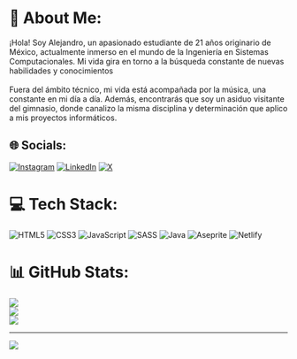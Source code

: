 # 💫 About Me:
¡Hola! Soy Alejandro, un apasionado estudiante de 21 años originario de México, actualmente inmerso en el mundo de la Ingeniería en Sistemas Computacionales. Mi vida gira en torno a la búsqueda constante de nuevas habilidades y conocimientos<br><br>
Fuera del ámbito técnico, mi vida está acompañada por la música, una constante en mi día a día. Además, encontrarás que soy un asiduo visitante del gimnasio, donde canalizo la misma disciplina y determinación que aplico a mis proyectos informáticos.<br>


## 🌐 Socials:
[![Instagram](https://img.shields.io/badge/Instagram-%23E4405F.svg?logo=Instagram&logoColor=white)](https://instagram.com/alex_ep11) [![LinkedIn](https://img.shields.io/badge/LinkedIn-%230077B5.svg?logo=linkedin&logoColor=white)](https://linkedin.com/in/alejandro-estrada-ponce-6660302b4) [![X](https://img.shields.io/badge/X-black.svg?logo=X&logoColor=white)](https://x.com/@AlexEP_11) 

# 💻 Tech Stack:
![HTML5](https://img.shields.io/badge/html5-%23E34F26.svg?style=for-the-badge&logo=html5&logoColor=white) ![CSS3](https://img.shields.io/badge/css3-%231572B6.svg?style=for-the-badge&logo=css3&logoColor=white) ![JavaScript](https://img.shields.io/badge/javascript-%23323330.svg?style=for-the-badge&logo=javascript&logoColor=%23F7DF1E) ![SASS](https://img.shields.io/badge/SASS-hotpink.svg?style=for-the-badge&logo=SASS&logoColor=white) ![Java](https://img.shields.io/badge/java-%23ED8B00.svg?style=for-the-badge&logo=openjdk&logoColor=white) ![Aseprite](https://img.shields.io/badge/Aseprite-FFFFFF?style=for-the-badge&logo=Aseprite&logoColor=#7D929E) ![Netlify](https://img.shields.io/badge/netlify-%23000000.svg?style=for-the-badge&logo=netlify&logoColor=#00C7B7) 
# 📊 GitHub Stats:
![](https://github-readme-stats.vercel.app/api?username=AlexEP11&theme=dark&hide_border=false&include_all_commits=false&count_private=false)<br/>
![](https://github-readme-streak-stats.herokuapp.com/?user=AlexEP11&theme=dark&hide_border=false)<br/>
![](https://github-readme-stats.vercel.app/api/top-langs/?username=AlexEP11&theme=dark&hide_border=false&include_all_commits=false&count_private=false&layout=compact)

---
[![](https://visitcount.itsvg.in/api?id=AlexEP11&icon=1&color=12)](https://visitcount.itsvg.in)

<!-- Proudly created with GPRM ( https://gprm.itsvg.in ) -->
